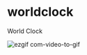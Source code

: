 # worldclock

World Clock

![ezgif com-video-to-gif](https://user-images.githubusercontent.com/48356056/91601089-acab0500-e986-11ea-9188-eb6c30bbae1b.gif)
